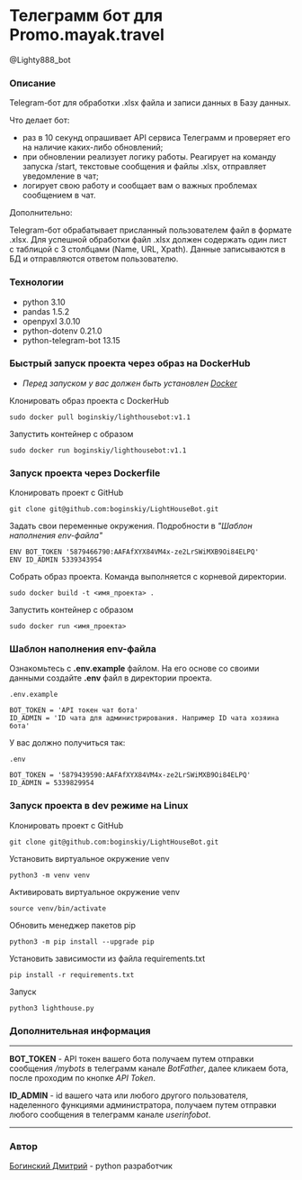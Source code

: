 # Телеграмм бот для Promo.mayak.travel

@Lighty888_bot

### **Описание**
Telegram-бот для обработки .xlsx файла и записи данных в Базу данных.

Что делает бот:
* раз в 10 секунд опрашивает API сервиса Телеграмм и проверяет его на наличие каких-либо обновлений;
* при обновлении реализует логику работы. Реагирует на команду запуска /start, текстовые сообщения и файлы .xlsx, отправляет уведомление в чат;
* логирует свою работу и сообщает вам о важных проблемах сообщением в чат.

Дополнительно:

Telegram-бот обрабатывает присланный пользователем файл в формате .xlsx.
Для успешной обработки файл .xlsx должен содержать один лист с таблицой с 3 столбцами (Name, URL, Xpath). Данные записываются  в БД и отправляются ответом пользователю.

### **Технологии**
* python 3.10
* pandas 1.5.2
* openpyxl 3.0.10
* python-dotenv 0.21.0
* python-telegram-bot 13.15

### **Быстрый запуск проекта через образ на DockerHub**
* _Перед запуском у вас должен быть установлен [Docker](https://docs.docker.com/engine/install/ubuntu/)_

Клонировать образ проекта с DockerHub
```
sudo docker pull boginskiy/lighthousebot:v1.1
```

Запустить контейнер с образом
```
sudo docker run boginskiy/lighthousebot:v1.1
```

### **Запуск проекта через Dockerfile**
Клонировать проект c GitHub
```
git clone git@github.com:boginskiy/LightHouseBot.git
```

Задать свои переменные окружения. Подробности в _"Шаблон наполнения env-файла"_
```
ENV BOT_TOKEN '5879466790:AAFAfXYX84VM4x-ze2LrSWiMXB9Oi84ELPQ'
ENV ID_ADMIN 5339343954
```

Собрать образ проекта. Команда выполняется с корневой директории.
```
sudo docker build -t <имя_проекта> .
```

Запустить контейнер с образом
```
sudo docker run <имя_проекта>
```

### **Шаблон наполнения env-файла**
Ознакомьтесь с **.env.example** файлом. На его основе со своими данными создайте **.env** файл в директории проекта.

```
.env.example

BOT_TOKEN = 'API токен чат бота'
ID_ADMIN = 'ID чата для администрирования. Например ID чата хозяина бота'
```

У вас должно получиться так:
```
.env

BOT_TOKEN = '5879439590:AAFAfXYX84VM4x-ze2LrSWiMXB9Oi84ELPQ'
ID_ADMIN = 5339829954
```

### **Запуск проекта в dev режиме на Linux**
Клонировать проект c GitHub
```
git clone git@github.com:boginskiy/LightHouseBot.git
```
Установить виртуальное окружение venv
```
python3 -m venv venv
```
Активировать виртуальное окружение venv
```
source venv/bin/activate
```
Обновить менеджер пакетов pip
```
python3 -m pip install --upgrade pip
```
Установить зависимости из файла requirements.txt
```
pip install -r requirements.txt
``` 
Запуск
```
python3 lighthouse.py
```

### **Дополнительная информация**

---

**BOT_TOKEN** - API токен вашего бота получаем путем отправки сообщения _/mybots_ в телеграмм канале _BotFather_, далее кликаем  бота, после проходим по кнопке _API Token_.

**ID_ADMIN** - id вашего чата или любого другого пользователя, наделенного функциями администратора, получаем путем отправки любого сообщения в телеграмм канале _userinfobot_.

---

### **Автор**
[Богинский Дмитрий](https://github.com/boginskiy) - python разработчик
